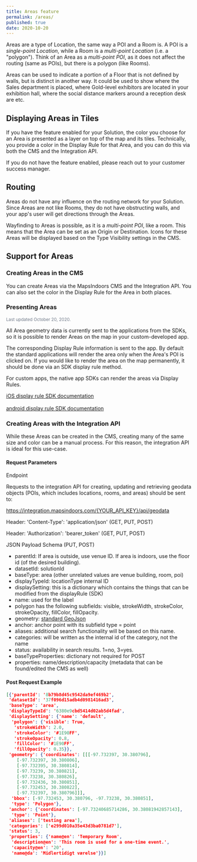 ```yaml
---
title: Areas feature
permalink: /areas/
published: true
date: 2020-10-20
---
```


Areas are a type of Location, the same way a POI and a Room is. A POI is a *single-point Location*, while a Room is a *multi-point Location* (i.e. a "polygon"). Think of an Area as a *multi-point POI*, as it does not affect the routing (same as POIs), but there is a polygon (like Rooms).

Areas can be used to indicate a portion of a Floor that is not defined by walls, but is distinct in another way. It could be used to show where the Sales department is placed, where Gold-level exhibitors are located in your exhibition hall, where the social distance markers around a reception desk are etc.

## Displaying Areas in Tiles

If you have the feature enabled for your Solution, the color you choose for an Area is presented as a layer on top of the map and its tiles. Technically, you provide a color in the Display Rule for that Area, and you can do this via both the CMS and the Integration API.

If you do not have the feature enabled, please reach out to your customer success manager.

## Routing

Areas do not have any influence on the routing network for your Solution. Since Areas are not like Rooms, they do not have obstructing walls, and your app's user will get directions through the Areas.

Wayfinding to Areas is possible, as it is a *multi-point POI*, like a room. This means that the Area can be set as an Origin or Destination. Icons for these Areas will be displayed based on the Type Visibility settings in the CMS.

## Support for Areas

### Creating Areas in the CMS

You can create Areas via the MapsIndoors CMS and the Integration API. You can also set the color in the Display Rule for the Area in both places.  

### Presenting Areas

<small style="color: #707a89;">Last updated October 20, 2020.</small>

All Area geometry data is currently sent to the applications from the SDKs, so it is possible to render Areas on the map in your custom-developed app.

The corresponding Display Rule information is sent to the app.  By default the standard applications will render the area only when the Area's POI is clicked on.  If you would like to render the area on the map permanently, it should be done via an SDK display rule method.  

For custom apps, the native app SDKs can render the areas via Display Rules.

[iOS display rule SDK documentation](https://app.mapsindoors.com/mapsindoors/reference/ios/v3/interface_m_p_location_display_rule.html)
<br/><br/>
[android display rule SDK documentation](https://app.mapsindoors.com/mapsindoors/reference/android/v3/com/mapsindoors/mapssdk/LocationDisplayRule.html)

### Creating Areas with the Integration API

While these Areas can be created in the CMS, creating many of the same size and color can be a manual process.  For this reason, the integration API is ideal for this use-case.

#### Request Parameters

Endpoint

Requests to the integration API for creating, updating and retrieving geodata objects (POIs, which includes locations, rooms, and areas) should be sent to:

https://integration.mapsindoors.com/{YOUR_API_KEY}/api/geodata

Header: 'Content-Type': 'application/json' (GET, PUT, POST)

Header: 'Authorization': 'bearer_token' (GET, PUT, POST)

JSON Payload Schema (PUT, POST)

* parentId: If area is outside, use venue ID.  If area is indoors, use the floor id (of the desired building).
* datasetId: solutionId
* baseType: area (other unrelated values are venue building, room, poi)
* displayTypeId: locationType internal ID
* displaySetting: this is a dictionary which contains the things that can be modified from the displayRule (SDK)
* name: used for the label
* polygon has the following subfields: visible, strokeWidth, strokeColor, strokeOpacity, fillColor, fillOpacity.
* geometry: [standard GeoJson](https://tools.ietf.org/html/rfc7946#section-3.1)
* anchor: anchor point with its subfield type = point
* aliases: additional search functionality will be based on this name.
* categories: will be written as the internal id of the category, not the name
* status: availability in search results.  1=no, 3=yes.
* baseTypeProperties: dictionary not required for POST
* properties: name/description/capacity (metadata that can be found/edited the CMS as well)

#### Post Request Example

```json
[{'parentId': '8b79b8d45c9542da9ef469b2',
 'datasetId': '37f096d15adb4d0981416ad3',
 'baseType': 'area',
 'displayTypeId': '6380e9cbd5414d02ab5d4fad',
 'displaySetting': {'name': 'default',
  'polygon': {'visible': True,
   'strokeWidth': 2.0,
   'strokeColor': '#1E90FF',
   'strokeOpacity': 0.8,
   'fillColor': '#1E90FF',
   'fillOpacity': 0.35}},
 'geometry': {'coordinates': [[[-97.732397, 30.380796],
    [-97.732397, 30.380806],
    [-97.732395, 30.380814],
    [-97.73239, 30.380821],
    [-97.73238, 30.380826],
    [-97.732436, 30.380851],
    [-97.732453, 30.380822],
    [-97.732397, 30.380796]]],
  'bbox': [-97.732453, 30.380796, -97.73238, 30.380851],
  'type': 'Polygon'},
 'anchor': {'coordinates': [-97.73240685714286, 30.38081942857143],
  'type': 'Point'},
 'aliases': ['testing area'],
 'categories': ['e299d010a35e43d3ba0781d7'],
 'status': 3,
 'properties': {'name@en': 'Temporary Room',
  'description@en': 'This room is used for a one-time event.',
  'capacity@en': '20',
  'name@da': 'Midlertidigt værelse'}}]
```
